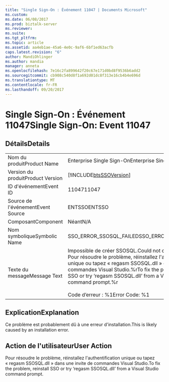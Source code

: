 ```yaml
---
title: "Single Sign-On : Événement 11047 | Documents Microsoft"
ms.custom: 
ms.date: 06/08/2017
ms.prod: biztalk-server
ms.reviewer: 
ms.suite: 
ms.tgt_pltfrm: 
ms.topic: article
ms.assetid: aa4eb1ae-45a6-4e0c-9af6-6bf1ed63acfb
caps.latest.revision: "6"
author: MandiOhlinger
ms.author: mandia
manager: anneta
ms.openlocfilehash: 7e16c2fa899642f20c67e171d0bd8f9536b6add2
ms.sourcegitcommit: cb908c540d8f1a692d01dc8f313e16cb4b4e696d
ms.translationtype: MT
ms.contentlocale: fr-FR
ms.lasthandoff: 09/20/2017
---
```

# <a name="single-sign-on-event-11047"></a><span data-ttu-id="4ec19-102">Single Sign-On : Événement 11047</span><span class="sxs-lookup"><span data-stu-id="4ec19-102">Single Sign-On: Event 11047</span></span>
## <a name="details"></a><span data-ttu-id="4ec19-103">Détails</span><span class="sxs-lookup"><span data-stu-id="4ec19-103">Details</span></span>  
  
|||  
|-|-|  
|<span data-ttu-id="4ec19-104">Nom du produit</span><span class="sxs-lookup"><span data-stu-id="4ec19-104">Product Name</span></span>|<span data-ttu-id="4ec19-105">Enterprise Single Sign-On</span><span class="sxs-lookup"><span data-stu-id="4ec19-105">Enterprise Single Sign-On</span></span>|  
|<span data-ttu-id="4ec19-106">Version du produit</span><span class="sxs-lookup"><span data-stu-id="4ec19-106">Product Version</span></span>|[!INCLUDE[btsSSOVersion](../includes/btsssoversion-md.md)]|  
|<span data-ttu-id="4ec19-107">ID d'événement</span><span class="sxs-lookup"><span data-stu-id="4ec19-107">Event ID</span></span>|<span data-ttu-id="4ec19-108">11047</span><span class="sxs-lookup"><span data-stu-id="4ec19-108">11047</span></span>|  
|<span data-ttu-id="4ec19-109">Source de l'événement</span><span class="sxs-lookup"><span data-stu-id="4ec19-109">Event Source</span></span>|<span data-ttu-id="4ec19-110">ENTSSO</span><span class="sxs-lookup"><span data-stu-id="4ec19-110">ENTSSO</span></span>|  
|<span data-ttu-id="4ec19-111">Composant</span><span class="sxs-lookup"><span data-stu-id="4ec19-111">Component</span></span>|<span data-ttu-id="4ec19-112">Néant</span><span class="sxs-lookup"><span data-stu-id="4ec19-112">N/A</span></span>|  
|<span data-ttu-id="4ec19-113">Nom symbolique</span><span class="sxs-lookup"><span data-stu-id="4ec19-113">Symbolic Name</span></span>|<span data-ttu-id="4ec19-114">SSO_ERROR_SSOSQL_FAILED</span><span class="sxs-lookup"><span data-stu-id="4ec19-114">SSO_ERROR_SSOSQL_FAILED</span></span>|  
|<span data-ttu-id="4ec19-115">Texte du message</span><span class="sxs-lookup"><span data-stu-id="4ec19-115">Message Text</span></span>|<span data-ttu-id="4ec19-116">Impossible de créer SSOSQL.</span><span class="sxs-lookup"><span data-stu-id="4ec19-116">Could not create SSOSQL.</span></span> <span data-ttu-id="4ec19-117">Pour résoudre le problème, réinstallez l'authentification unique ou tapez « regasm SSOSQL.dll » dans une invite de commandes Visual Studio.%r</span><span class="sxs-lookup"><span data-stu-id="4ec19-117">To fix the problem, reinstall SSO or try ‘regasm SSOSQL.dll’ from a Visual Studio command prompt.%r</span></span><br /><br /> <span data-ttu-id="4ec19-118">Code d’erreur : %1</span><span class="sxs-lookup"><span data-stu-id="4ec19-118">Error Code: %1</span></span>|  
  
## <a name="explanation"></a><span data-ttu-id="4ec19-119">Explication</span><span class="sxs-lookup"><span data-stu-id="4ec19-119">Explanation</span></span>  
 <span data-ttu-id="4ec19-120">Ce problème est probablement dû à une erreur d'installation.</span><span class="sxs-lookup"><span data-stu-id="4ec19-120">This is likely caused by an installation error.</span></span>  
  
## <a name="user-action"></a><span data-ttu-id="4ec19-121">Action de l'utilisateur</span><span class="sxs-lookup"><span data-stu-id="4ec19-121">User Action</span></span>  
 <span data-ttu-id="4ec19-122">Pour résoudre le problème, réinstallez l'authentification unique ou tapez « regasm SSOSQL.dll » dans une invite de commandes Visual Studio.</span><span class="sxs-lookup"><span data-stu-id="4ec19-122">To fix the problem, reinstall SSO or try ‘regasm SSOSQL.dll’ from a Visual Studio command prompt.</span></span>